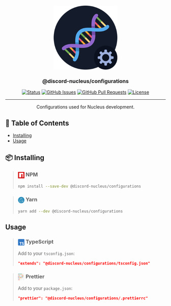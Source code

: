 <p align="center">
  <a href="" rel="noopener">
  <img width=200px height=200px src="assets/icon.svg" alt="Project logo"></a>
</p>

<h3 align="center">@discord-nucleus/configurations</h3>

<div align="center">

[![Status](https://img.shields.io/badge/status-active-success.svg)]()
[![GitHub Issues](https://img.shields.io/github/issues/discord-nucleus/configurations.svg)](https://github.com/discord-nucleus/configurations/issues)
[![GitHub Pull Requests](https://img.shields.io/github/issues-pr/discord-nucleus/configurations.svg)](https://github.com/discord-nucleus/configurations/pulls)
[![License](https://img.shields.io/badge/license-MIT-blue.svg)](/LICENSE)

</div>

---

<p align="center"> Configurations used for Nucleus development.
    <br> 
</p>

## 📝 Table of Contents

- [Installing](#installing)
- [Usage](#usage)

## 📦️ Installing <a name = "installing"></a>

> ### <img align="center"  width=20px height=20px src="assets/npm.svg" /> NPM
>
> ```sh
> npm install --save-dev @discord-nucleus/configurations
> ```

> ### <img align="center"  width=20px height=20px src="assets/yarn.svg" /> Yarn
>
> ```sh
> yarn add --dev @discord-nucleus/configurations
> ```

## Usage <a name="usage"></a>

> ### <img align="center"  width=20px height=20px src="assets/typescript.svg" /> TypeScript
> Add to your `tsconfig.json`:
>
> ```json
> "extends": "@discord-nucleus/configurations/tsconfig.json"
> ```

> ### <img align="center"  width=20px height=20px src="assets/prettier.svg" /> Prettier
> Add to your `package.json`:
>
> ```json
> "prettier": "@discord-nucleus/configurations/.prettierrc"
> ```
